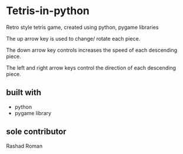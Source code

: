 # Tetris-in-python
Retro style tetris game, created using python, pygame libraries

The up arrow key is used to change/ rotate each piece.

The down arrow key controls increases the speed of each descending piece.

The left and right arrow keys control the direction of each descending piece.

## built with

* python
* pygame library

## sole contributor

Rashad Roman
